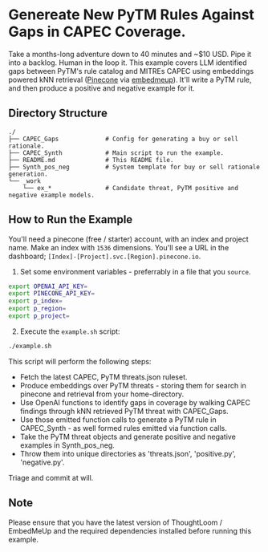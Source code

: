 # Genereate New PyTM Rules Against Gaps in CAPEC Coverage.

Take a months-long adventure down to 40 minutes and ~$10 USD. Pipe it into a backlog. Human in the loop it. This example covers LLM identified gaps between PyTM's rule catalog and MITREs CAPEC using embeddings powered kNN retrieval ([Pinecone](https://www.pinecone.io/) via [embedmeup](https://github.com/tbiehn/embedmeup)). It'll write a PyTM rule, and then produce a positive and negative example for it.

## Directory Structure

```
./
├── CAPEC_Gaps             # Config for generating a buy or sell rationale.
├── CAPEC_Synth            # Main script to run the example.
├── README.md              # This README file.
├── Synth_pos_neg          # System template for buy or sell rationale generation.
└── _work
    └── ex_*               # Candidate threat, PyTM positive and negative example models.
```

## How to Run the Example

You'll need a pinecone (free / starter) account, with an index and project name.
Make an index with `1536` dimensions. You'll see a URL in the dashboard; `[Index]-[Project].svc.[Region].pinecone.io`.

1. Set some environment variables - preferrably in a file that you `source`.

```bash
export OPENAI_API_KEY=
export PINECONE_API_KEY=
export p_index=
export p_region=
export p_project=
```

2. Execute the `example.sh` script:

```bash
./example.sh
```

This script will perform the following steps:

- Fetch the latest CAPEC, PyTM threats.json ruleset.
- Produce embeddings over PyTM threats - storing them for search in pinecone and retrieval from your home-directory.
- Use OpenAI functions to identify gaps in coverage by walking CAPEC findings through kNN retrieved PyTM threat with CAPEC_Gaps. 
- Use those emitted function calls to generate a PyTM rule in CAPEC_Synth - as well formed rules emitted via function calls.
- Take the PyTM threat objects and generate positive and negative examples in Synth_pos_neg.
- Throw them into unique directories as 'threats.json', 'positive.py', 'negative.py'.

Triage and commit at will.

## Note

Please ensure that you have the latest version of ThoughtLoom / EmbedMeUp and the required dependencies installed before running this example.